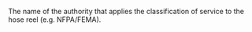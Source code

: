 The name of the authority that applies the classification of service to the hose reel (e.g. NFPA/FEMA).
